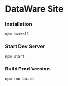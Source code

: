 # DataWare Site

### Installation

```
npm install
```

### Start Dev Server

```
npm start
```

### Build Prod Version

```
npm run build
```